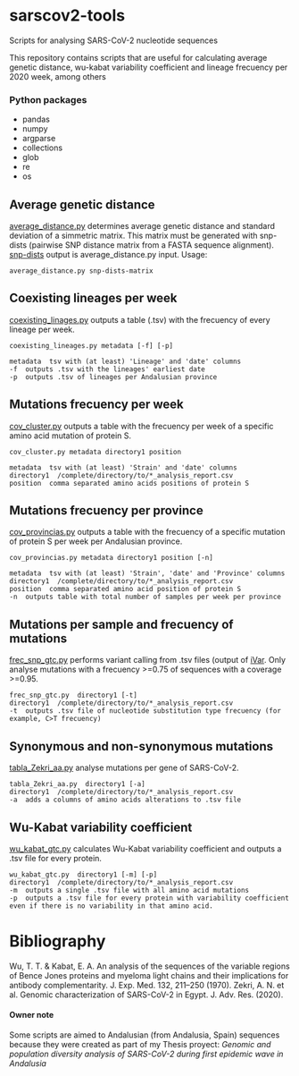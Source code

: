 # sarscov2-tools
Scripts for analysing SARS-CoV-2 nucleotide sequences

This repository contains scripts that are useful for calculating average genetic distance, wu-kabat variability coefficient and lineage frecuency per 2020 week, among others

### Python packages
- pandas
- numpy
- argparse
- collections
- glob
- re
- os


## Average genetic distance
[average_distance.py](https://github.com/mlarjim/sarscov2-tools/blob/main/average_distance.py/) determines average genetic distance and standard deviation of a simmetric matrix. This matrix must be generated with snp-dists (pairwise SNP distance matrix from a FASTA sequence alignment). [snp-dists](https://github.com/tseemann/snp-dists) output is average_distance.py input.
Usage:

```
average_distance.py snp-dists-matrix
```


## Coexisting lineages per week
[coexisting_linages.py](https://github.com/mlarjim/sarscov2-tools/blob/main/coexisting_linages.py/) outputs a table (.tsv) with the frecuency of every lineage per week.

```
coexisting_lineages.py metadata [-f] [-p]

metadata  tsv with (at least) 'Lineage' and 'date' columns
-f  outputs .tsv with the lineages' earliest date
-p  outputs .tsv of lineages per Andalusian province
```


## Mutations frecuency per week
[cov_cluster.py](https://github.com/mlarjim/sarscov2-tools/blob/main/cov_cluster.py/) outputs a table with the frecuency per week of a specific amino acid mutation of protein S.

```
cov_cluster.py metadata directory1 position

metadata  tsv with (at least) 'Strain' and 'date' columns
directory1  /complete/directory/to/*_analysis_report.csv
position  comma separated amino acids positions of protein S
```


## Mutations frecuency per province
[cov_provincias.py](https://github.com/mlarjim/sarscov2-tools/blob/main/cov_provincias.py/) outputs a table with the frecuency of a specific mutation of protein S per week per Andalusian province.

```
cov_provincias.py metadata directory1 position [-n]

metadata  tsv with (at least) 'Strain', 'date' and 'Province' columns
directory1  /complete/directory/to/*_analysis_report.csv
position  comma separated amino acid position of protein S
-n  outputs table with total number of samples per week per province
```


## Mutations per sample and frecuency of mutations
[frec_snp_gtc.py](https://github.com/mlarjim/sarscov2-tools/blob/main/frec_snp_gtc.py/) performs variant calling from .tsv files (output of [iVar](https://github.com/andersen-lab/ivar). Only analyse mutations with a frecuency >=0.75 of sequences with a coverage >=0.95.

```
frec_snp_gtc.py  directory1 [-t]
directory1  /complete/directory/to/*_analysis_report.csv
-t  outputs .tsv file of nucleotide substitution type frecuency (for example, C>T frecuency)
```


## Synonymous and non-synonymous mutations
[tabla_Zekri_aa.py](https://github.com/mlarjim/sarscov2-tools/blob/main/tabla_Zekri_aa.py/) analyse mutations per gene of SARS-CoV-2.

```
tabla_Zekri_aa.py  directory1 [-a]
directory1  /complete/directory/to/*_analysis_report.csv
-a  adds a columns of amino acids alterations to .tsv file 
```


## Wu-Kabat variability coefficient
[wu_kabat_gtc.py](https://github.com/mlarjim/sarscov2-tools/blob/main/wu_kabat_gtc.py/) calculates Wu-Kabat variability coefficient and outputs a .tsv file for every protein.

```
wu_kabat_gtc.py  directory1 [-m] [-p]
directory1  /complete/directory/to/*_analysis_report.csv
-m  outputs a single .tsv file with all amino acid mutations 
-p  outputs a .tsv file for every protein with variability coefficient even if there is no variability in that amino acid.
```

# Bibliography
Wu, T. T. & Kabat, E. A. An analysis of the sequences of the variable regions of Bence Jones proteins and myeloma light chains and their implications for antibody complementarity. J. Exp. Med. 132, 211–250 (1970).
Zekri, A. N. et al. Genomic characterization of SARS-CoV-2 in Egypt. J. Adv. Res. (2020).



#### Owner note
Some scripts are aimed to Andalusian (from Andalusia, Spain) sequences because they were created as part of my Thesis proyect: *Genomic and population diversity analysis of SARS-CoV-2 during first epidemic wave in Andalusia*

